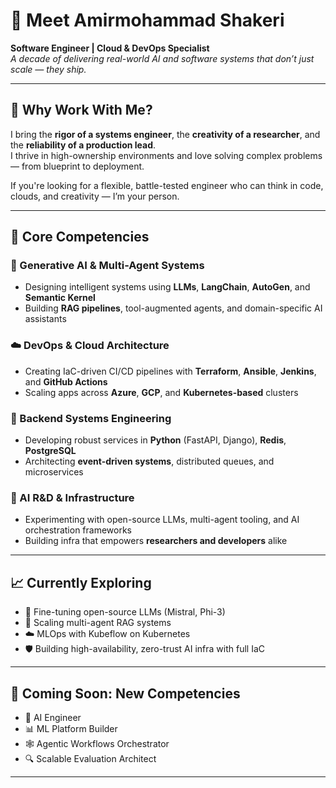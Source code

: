 # 👋 Meet Amirmohammad Shakeri

**Software Engineer | Cloud & DevOps Specialist**  
_A decade of delivering real-world AI and software systems that don’t just scale — they ship._

---

## 🤝 Why Work With Me?

I bring the **rigor of a systems engineer**, the **creativity of a researcher**, and the **reliability of a production lead**.  
I thrive in high-ownership environments and love solving complex problems — from blueprint to deployment.

If you're looking for a flexible, battle-tested engineer who can think in code, clouds, and creativity — I’m your person.

---

## 💼 Core Competencies

### 🤖 Generative AI & Multi-Agent Systems
- Designing intelligent systems using **LLMs**, **LangChain**, **AutoGen**, and **Semantic Kernel**
- Building **RAG pipelines**, tool-augmented agents, and domain-specific AI assistants

### ☁️ DevOps & Cloud Architecture
- Creating IaC-driven CI/CD pipelines with **Terraform**, **Ansible**, **Jenkins**, and **GitHub Actions**
- Scaling apps across **Azure**, **GCP**, and **Kubernetes-based** clusters

### 🧩 Backend Systems Engineering
- Developing robust services in **Python** (FastAPI, Django), **Redis**, **PostgreSQL**
- Architecting **event-driven systems**, distributed queues, and microservices

### 🧪 AI R&D & Infrastructure
- Experimenting with open-source LLMs, multi-agent tooling, and AI orchestration frameworks  
- Building infra that empowers **researchers and developers** alike

---

## 📈 Currently Exploring

- 🔬 Fine-tuning open-source LLMs (Mistral, Phi-3)  
- 🧠 Scaling multi-agent RAG systems  
- ☁️ MLOps with Kubeflow on Kubernetes  
- 🛡️ Building high-availability, zero-trust AI infra with full IaC

---

## 🧪 Coming Soon: New Competencies

- 🧠 AI Engineer  
- 📊 ML Platform Builder  
- 🕸️ Agentic Workflows Orchestrator  
- 🔍 Scalable Evaluation Architect  

---

